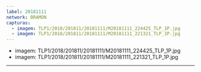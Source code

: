 ```yaml
---
label: 20181111
network: BRAMON
capturas:
  - imagem: TLP1/2018/201811/20181111/M20181111_224425_TLP_1P.jpg
  - imagem: TLP1/2018/201811/20181111/M20181111_221321_TLP_1P.jpg
---
```

  - imagem: TLP1/2018/201811/20181111/M20181111_224425_TLP_1P.jpg
  - imagem: TLP1/2018/201811/20181111/M20181111_221321_TLP_1P.jpg
---
